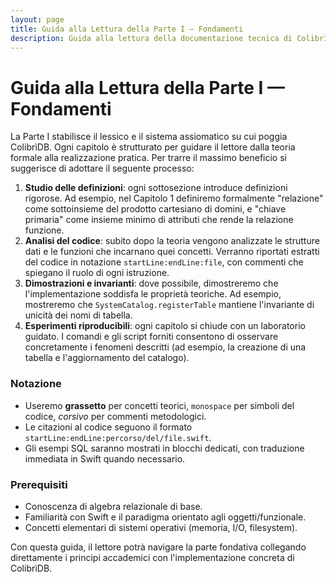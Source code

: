 ```yaml
---
layout: page
title: Guida alla Lettura della Parte I — Fondamenti
description: Guida alla lettura della documentazione tecnica di ColibrìDB
---
```


# Guida alla Lettura della Parte I — Fondamenti

La Parte I stabilisce il lessico e il sistema assiomatico su cui poggia ColibrìDB. Ogni capitolo è strutturato per guidare il lettore dalla teoria formale alla realizzazione pratica. Per trarre il massimo beneficio si suggerisce di adottare il seguente processo:

1. **Studio delle definizioni**: ogni sottosezione introduce definizioni rigorose. Ad esempio, nel Capitolo 1 definiremo formalmente "relazione" come sottoinsieme del prodotto cartesiano di domini, e "chiave primaria" come insieme minimo di attributi che rende la relazione funzione.
2. **Analisi del codice**: subito dopo la teoria vengono analizzate le strutture dati e le funzioni che incarnano quei concetti. Verranno riportati estratti del codice in notazione `startLine:endLine:file`, con commenti che spiegano il ruolo di ogni istruzione.
3. **Dimostrazioni e invarianti**: dove possibile, dimostreremo che l'implementazione soddisfa le proprietà teoriche. Ad esempio, mostreremo che `SystemCatalog.registerTable` mantiene l'invariante di unicità dei nomi di tabella.
4. **Esperimenti riproducibili**: ogni capitolo si chiude con un laboratorio guidato. I comandi e gli script forniti consentono di osservare concretamente i fenomeni descritti (ad esempio, la creazione di una tabella e l'aggiornamento del catalogo).

### Notazione
- Useremo **grassetto** per concetti teorici, `monospace` per simboli del codice, *corsivo* per commenti metodologici.
- Le citazioni al codice seguono il formato `startLine:endLine:percorso/del/file.swift`.
- Gli esempi SQL saranno mostrati in blocchi dedicati, con traduzione immediata in Swift quando necessario.

### Prerequisiti
- Conoscenza di algebra relazionale di base.
- Familiarità con Swift e il paradigma orientato agli oggetti/funzionale.
- Concetti elementari di sistemi operativi (memoria, I/O, filesystem).

Con questa guida, il lettore potrà navigare la parte fondativa collegando direttamente i principi accademici con l'implementazione concreta di ColibrìDB.
